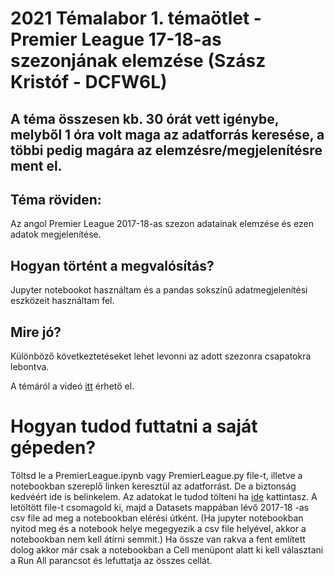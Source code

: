 # 2021 Témalabor 1. témaötlet - Premier League 17-18-as szezonjának elemzése  (Szász Kristóf - DCFW6L)

## A téma összesen kb. 30 órát vett igénybe, melyből 1 óra volt maga az adatforrás keresése, a többi pedig magára az elemzésre/megjelenítésre ment el.

## Téma röviden:

Az angol Premier League 2017-18-as szezon adatainak elemzése és ezen adatok megjelenítése.

## Hogyan történt a megvalósítás?

Jupyter notebookot használtam és a pandas sokszínű adatmegjelenítési eszközeit használtam fel.

## Mire jó?

Különböző következtetéseket lehet levonni az adott szezonra csapatokra lebontva.

A témáról a videó [itt](https://web.microsoftstream.com/video/9fc1a4bc-9702-4cdd-b2d4-18dbb678aef9?list=studio) érhető el.


# Hogyan tudod futtatni a saját gépeden?

Töltsd le a PremierLeague.ipynb vagy PremierLeague.py file-t, illetve a notebookban szereplő linken keresztül az adatforrást.
De a biztonság kedvéért ide is belinkelem. Az adatokat le tudod tölteni ha [ide](https://www.kaggle.com/saife245/english-premier-league/download) kattintasz.
A letöltött file-t csomagold ki, majd a Datasets mappában lévő  2017-18 -as csv file ad meg a notebookban elérési útként. (Ha jupyter notebookban nyitod meg és a notebook helye megegyezik a csv file helyével, akkor a notebookban nem kell átírni semmit.)
Ha össze van rakva a fent említett dolog akkor már csak a notebookban a Cell menüpont alatt ki kell választani a Run All parancsot és lefuttatja az összes cellát.
